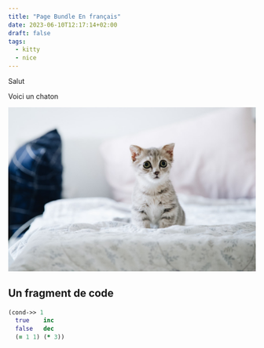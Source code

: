 ```yaml
---
title: "Page Bundle En français"
date: 2023-06-10T12:17:14+02:00
draft: false
tags:
  - kitty
  - nice
---
```


Salut 

Voici un chaton

![chaton](./images/kitty.jpg)

## Un fragment de code

```clojure
(cond->> 1
  true    inc
  false   dec
  (= 1 1) (* 3))
```
